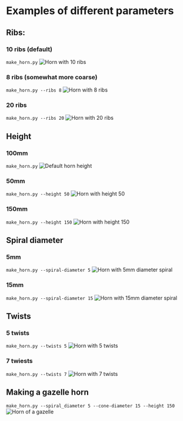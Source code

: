 # Examples of different parameters

## Ribs:
### 10 ribs (default)
```make_horn.py```
![Horn with 10 ribs](horn_10_ribs.png)

### 8 ribs (somewhat more coarse)
```make_horn.py --ribs 8```
![Horn with 8 ribs](horn_8_ribs.png)

### 20 ribs
```make_horn.py --ribs 20```
![Horn with 20 ribs](horn_20_ribs.png)


##  Height
### 100mm
```make_horn.py```
![Default horn height](horn3.png)

### 50mm
```make_horn.py --height 50```
![Horn with height 50](horn_height_50.png)

### 150mm
```make_horn.py --height 150```
![Horn with height 150](horn_height_150.png)

## Spiral diameter
### 5mm 
```make_horn.py --spiral-diameter 5```
![Horn with 5mm diameter spiral](horn_05_spiral_dia.png)

### 15mm
```make_horn.py --spiral-diameter 15```
![Horn with 15mm diameter spiral](horn_15_spiral_dia.png)

## Twists
### 5 twists
```make_horn.py --twists 5```
![Horn with 5 twists](horn_5twists.png)

### 7 twiests
```make_horn.py --twists 7```
![Horn with 7 twists](horn_7twists.png)

## Making a gazelle horn
```make_horn.py --spiral_diameter 5 --cone-diameter 15 --height 150```
![Horn of a gazelle](horn_gazelle.png)
